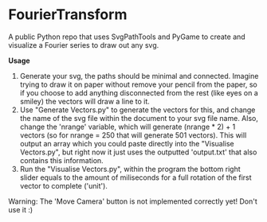 # FourierTransform
A public Python repo that uses SvgPathTools and PyGame to create and visualize a Fourier series to draw out any svg.

**Usage**

1. Generate your svg, the paths should be minimal and connected. Imagine trying to draw it on paper without remove your pencil from the paper, so if you choose to add anything disconnected from the rest (like eyes on a smiley) the vectors will draw a line to it.
2. Use "Generate Vectors.py" to generate the vectors for this, and change the name of the svg file within the document to your svg file name. Also, change the 'nrange' variable, which will generate (nrange * 2) + 1 vectors (so for nrange = 250 that will generate 501 vectors). This will output an array which you could paste directly into the "Visualise Vectors.py", but right now it just uses the outputted 'output.txt' that also contains this information.
3. Run the "Visualise Vectors.py", within the program the bottom right slider equals to the amount of miliseconds for a full rotation of the first vector to complete ('unit').

Warning: The 'Move Camera' button is not implemented correctly yet! Don't use it :)
